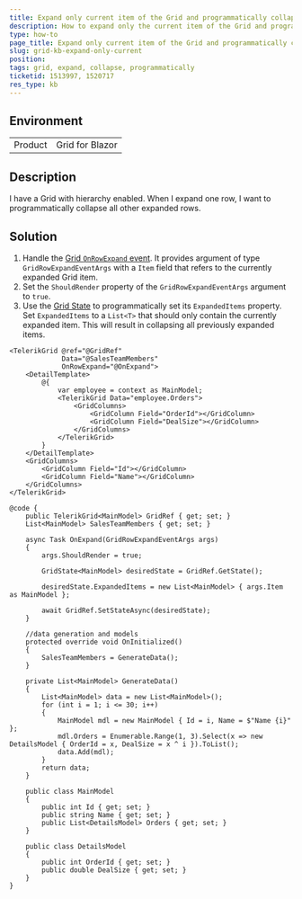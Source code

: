 ```yaml
---
title: Expand only current item of the Grid and programmatically collapse all others
description: How to expand only the current item of the Grid and programmatically close any other previously expanded.
type: how-to
page_title: Expand only current item of the Grid and programmatically collapse all others
slug: grid-kb-expand-only-current
position: 
tags: grid, expand, collapse, programmatically
ticketid: 1513997, 1520717
res_type: kb
---
```


## Environment
<table>
	<tbody>
		<tr>
			<td>Product</td>
			<td>Grid for Blazor</td>
		</tr>
	</tbody>
</table>

<!-- duplicate, merge with grid-kb-one-expanded-detail-template -->

## Description

I have a Grid with hierarchy enabled. When I expand one row, I want to programmatically collapse all other expanded rows.

## Solution

1. Handle the [Grid `OnRowExpand` event](slug:grid-events#onrowexpand). It provides argument of type `GridRowExpandEventArgs` with a `Item` field that refers to the currently expanded Grid item.
1. Set the `ShouldRender` property of the `GridRowExpandEventArgs` argument to `true`.
1. Use the [Grid State](slug:grid-state) to programmatically set its `ExpandedItems` property. Set `ExpandedItems` to a `List<T>` that should only contain the currently expanded item. This will result in collapsing all previously expanded items.

````RAZOR
<TelerikGrid @ref="@GridRef"
             Data="@SalesTeamMembers"
             OnRowExpand="@OnExpand">
    <DetailTemplate>
        @{
            var employee = context as MainModel;
            <TelerikGrid Data="employee.Orders">
                <GridColumns>
                    <GridColumn Field="OrderId"></GridColumn>
                    <GridColumn Field="DealSize"></GridColumn>
                </GridColumns>
            </TelerikGrid>
        }
    </DetailTemplate>
    <GridColumns>
        <GridColumn Field="Id"></GridColumn>
        <GridColumn Field="Name"></GridColumn>
    </GridColumns>
</TelerikGrid>

@code {
    public TelerikGrid<MainModel> GridRef { get; set; }
    List<MainModel> SalesTeamMembers { get; set; }

    async Task OnExpand(GridRowExpandEventArgs args)
    {
        args.ShouldRender = true;

        GridState<MainModel> desiredState = GridRef.GetState();

        desiredState.ExpandedItems = new List<MainModel> { args.Item as MainModel };

        await GridRef.SetStateAsync(desiredState);
    }

    //data generation and models
    protected override void OnInitialized()
    {
        SalesTeamMembers = GenerateData();
    }

    private List<MainModel> GenerateData()
    {
        List<MainModel> data = new List<MainModel>();
        for (int i = 1; i <= 30; i++)
        {
            MainModel mdl = new MainModel { Id = i, Name = $"Name {i}" };
            mdl.Orders = Enumerable.Range(1, 3).Select(x => new DetailsModel { OrderId = x, DealSize = x ^ i }).ToList();
            data.Add(mdl);
        }
        return data;
    }

    public class MainModel
    {
        public int Id { get; set; }
        public string Name { get; set; }
        public List<DetailsModel> Orders { get; set; }
    }

    public class DetailsModel
    {
        public int OrderId { get; set; }
        public double DealSize { get; set; }
    }
}
````
